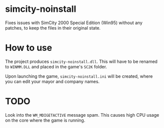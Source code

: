 # simcity-noinstall

Fixes issues with SimCity 2000 Special Edition (Win95) without any patches, to
keep the files in their original state.

# How to use

The project produces `simcity-noinstall.dll`. This will have to be renamed to
`WINMM.DLL` and placed in the game's `SC2K` folder.

Upon launching the game, `simcity-noinstall.ini` will be created, where you can
edit your mayor and company names.

# TODO

Look into the `WM_MDIGETACTIVE` message spam. This causes high CPU usage on the
core where the game is running.
